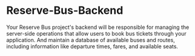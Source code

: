 # Reserve-Bus-Backend
Your Reserve Bus project's backend will be responsible for managing the server-side operations that allow users to book bus tickets through your application. And  maintain a database of available buses and routes, including information like departure times, fares, and available seats.

